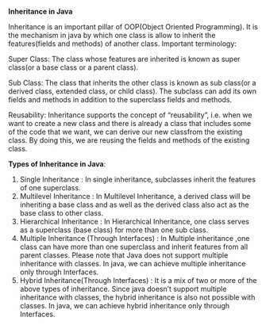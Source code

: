   __Inheritance in Java__
  
Inheritance is an important pillar of OOP(Object Oriented Programming). It is the mechanism in java by which one class is allow to inherit the features(fields and methods) of another class. Important terminology:

Super Class: The class whose features are inherited is known as super class(or a base class or a parent class).

Sub Class: The class that inherits the other class is known as sub class(or a derived class, extended class, or child class). The subclass can add its own fields and methods in addition to the superclass fields and methods.

Reusability: Inheritance supports the concept of “reusability”, i.e. when we want to create a new class and there is already a class that includes some of the code that we want, we can derive our new classfrom the existing class. By doing this, we are reusing the fields and methods of the existing class.

__Types of Inheritance in Java__:

1. Single Inheritance : In single inheritance, subclasses inherit the features of one superclass.
2. Multilevel Inheritance : In Multilevel Inheritance, a derived class will be inheriting a base class and as well as the derived class also act as the base class to other class.
3. Hierarchical Inheritance : In Hierarchical Inheritance, one class serves as a superclass (base class) for more than one sub class.
4. Multiple Inheritance (Through Interfaces) : In Multiple inheritance ,one class can have more than one superclass and inherit features from all parent classes. Please note that Java does not support multiple inheritance with classes. In java, we can achieve multiple inheritance only through Interfaces.
5. Hybrid Inheritance(Through Interfaces) : It is a mix of two or more of the above types of inheritance. Since java doesn’t support multiple inheritance with classes, the hybrid inheritance is also not possible with classes. In java, we can achieve hybrid inheritance only through Interfaces.

